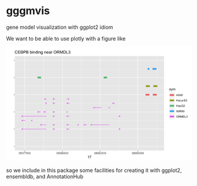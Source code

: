 # gggmvis

gene model visualization with ggplot2 idiom

We want to be able to use plotly with a figure like

![](ormdl3CEBPB.png)

so we include in this package some facilities for creating
it with ggplot2, ensembldb, and AnnotationHub

